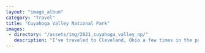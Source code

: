```yaml
---
layout: "image_album"
category: "Travel"
title: "Cuyahoga Valley National Park"
images:
 - directory: "/assets/img/2021_cuyahoga_valley_np/"
   description: "I've traveled to Cleveland, Ohio a few times in the past three years since my mom, brother, sister-in-law, and nephew live (now past-tense!) there but it was only this most recent and perhaps final trip out there that I finally got out to the nearby national park in Cuyahoga Valley. The word I can best use to describe it is lush. The beaver marsh was probably my favorite part - I learned that this area was restored not long ago. The Brandywine Falls are apparently quite popular as well, and understandbly so. Thanks to the friendly ranger at the entrance for mapping out a good route for me!"
---
```

